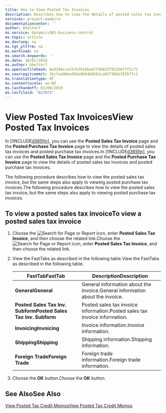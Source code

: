 ```yaml
---
title: How to View Posted Tax Invoices
description: Describes how to view the details of posted sales tax invoices and posted purchase tax invoices.
services: project-madeira
documentationcenter: ''
author: bholtorf
ms.service: dynamics365-business-central
ms.topic: article
ms.devlang: na
ms.tgt_pltfrm: na
ms.workload: na
ms.search.keywords: ''
ms.date: 10/01/2018
ms.author: bholtorf
ms.openlocfilehash: 6a3394cce257e7016ba97f468257912567ff2c72
ms.sourcegitcommit: 1bcfaa99ea302e6b84b8361ca02730b135557fc1
ms.translationtype: HT
ms.contentlocale: en-NZ
ms.lasthandoff: 03/08/2019
ms.locfileid: "827073"
---
```

# <a name="view-posted-tax-invoices"></a><span data-ttu-id="b2437-103">View Posted Tax Invoices</span><span class="sxs-lookup"><span data-stu-id="b2437-103">View Posted Tax Invoices</span></span>
<span data-ttu-id="b2437-104">In [!INCLUDE[d365fin](../../includes/d365fin_md.md)], you can use the **Posted Sales Tax Invoice** page and the **Posted Purchase Tax Invoice** page to view the details of posted sales tax invoices and posted purchase tax invoices.</span><span class="sxs-lookup"><span data-stu-id="b2437-104">In [!INCLUDE[d365fin](../../includes/d365fin_md.md)], you can use the **Posted Sales Tax Invoice** page and the **Posted Purchase Tax Invoice** page to view the details of posted sales tax invoices and posted purchase tax invoices.</span></span>  

<span data-ttu-id="b2437-105">The following procedure describes how to view the posted sales tax invoice, but the same steps also apply to viewing posted purchase tax invoices.</span><span class="sxs-lookup"><span data-stu-id="b2437-105">The following procedure describes how to view the posted sales tax invoice, but the same steps also apply to viewing posted purchase tax invoices.</span></span>  

## <a name="to-view-a-posted-sales-tax-invoice"></a><span data-ttu-id="b2437-106">To view a posted sales tax invoice</span><span class="sxs-lookup"><span data-stu-id="b2437-106">To view a posted sales tax invoice</span></span>  
1. <span data-ttu-id="b2437-107">Choose the ![Search for Page or Report](../../media/ui-search/search_small.png "Search for Page or Report icon") icon, enter **Posted Sales Tax Invoice**, and then choose the related link.</span><span class="sxs-lookup"><span data-stu-id="b2437-107">Choose the ![Search for Page or Report](../../media/ui-search/search_small.png "Search for Page or Report icon") icon, enter **Posted Sales Tax Invoice**, and then choose the related link.</span></span>  
2. <span data-ttu-id="b2437-108">View the FastTabs as described in the following table.</span><span class="sxs-lookup"><span data-stu-id="b2437-108">View the FastTabs as described in the following table.</span></span>  

    |<span data-ttu-id="b2437-109">FastTab</span><span class="sxs-lookup"><span data-stu-id="b2437-109">FastTab</span></span>|<span data-ttu-id="b2437-110">Description</span><span class="sxs-lookup"><span data-stu-id="b2437-110">Description</span></span>|  
    |-------------|---------------------------------------|  
    |<span data-ttu-id="b2437-111">**General**</span><span class="sxs-lookup"><span data-stu-id="b2437-111">**General**</span></span>|<span data-ttu-id="b2437-112">General information about the invoice.</span><span class="sxs-lookup"><span data-stu-id="b2437-112">General information about the invoice.</span></span>|  
    |<span data-ttu-id="b2437-113">**Posted Sales Tax Inv. Subform**</span><span class="sxs-lookup"><span data-stu-id="b2437-113">**Posted Sales Tax Inv. Subform**</span></span>|<span data-ttu-id="b2437-114">Posted sales tax invoice information.</span><span class="sxs-lookup"><span data-stu-id="b2437-114">Posted sales tax invoice information.</span></span>|  
    |<span data-ttu-id="b2437-115">**Invoicing**</span><span class="sxs-lookup"><span data-stu-id="b2437-115">**Invoicing**</span></span>|<span data-ttu-id="b2437-116">Invoice information.</span><span class="sxs-lookup"><span data-stu-id="b2437-116">Invoice information.</span></span>|  
    |<span data-ttu-id="b2437-117">**Shipping**</span><span class="sxs-lookup"><span data-stu-id="b2437-117">**Shipping**</span></span>|<span data-ttu-id="b2437-118">Shipping information.</span><span class="sxs-lookup"><span data-stu-id="b2437-118">Shipping information.</span></span>|  
    |<span data-ttu-id="b2437-119">**Foreign Trade**</span><span class="sxs-lookup"><span data-stu-id="b2437-119">**Foreign Trade**</span></span>|<span data-ttu-id="b2437-120">Foreign trade information.</span><span class="sxs-lookup"><span data-stu-id="b2437-120">Foreign trade information.</span></span>|  

3.  <span data-ttu-id="b2437-121">Choose the **OK** button.</span><span class="sxs-lookup"><span data-stu-id="b2437-121">Choose the **OK** button.</span></span>  

## <a name="see-also"></a><span data-ttu-id="b2437-122">See Also</span><span class="sxs-lookup"><span data-stu-id="b2437-122">See Also</span></span>  
[<span data-ttu-id="b2437-123">View Posted Tax Credit Memos</span><span class="sxs-lookup"><span data-stu-id="b2437-123">View Posted Tax Credit Memos</span></span>](how-to-view-posted-tax-credit-memos.md)
